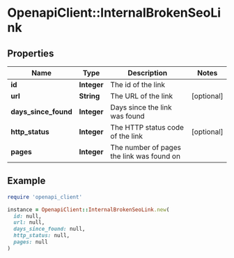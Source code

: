 # OpenapiClient::InternalBrokenSeoLink

## Properties

| Name | Type | Description | Notes |
| ---- | ---- | ----------- | ----- |
| **id** | **Integer** | The id of the link |  |
| **url** | **String** | The URL of the link | [optional] |
| **days_since_found** | **Integer** | Days since the link was found |  |
| **http_status** | **Integer** | The HTTP status code of the link | [optional] |
| **pages** | **Integer** | The number of pages the link was found on |  |

## Example

```ruby
require 'openapi_client'

instance = OpenapiClient::InternalBrokenSeoLink.new(
  id: null,
  url: null,
  days_since_found: null,
  http_status: null,
  pages: null
)
```

